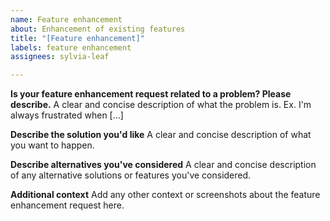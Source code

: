 ```yaml
---
name: Feature enhancement
about: Enhancement of existing features
title: "[Feature enhancement]"
labels: feature enhancement
assignees: sylvia-leaf

---
```


**Is your feature enhancement request related to a problem? Please describe.**
A clear and concise description of what the problem is. Ex. I'm always frustrated when [...]

**Describe the solution you'd like**
A clear and concise description of what you want to happen.

**Describe alternatives you've considered**
A clear and concise description of any alternative solutions or features you've considered.

**Additional context**
Add any other context or screenshots about the feature enhancement request here.
